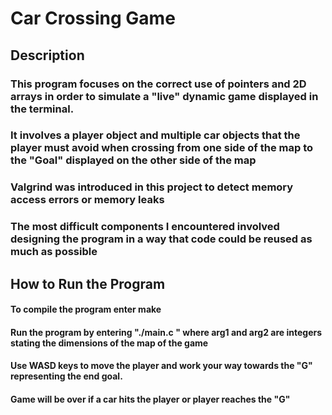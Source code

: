 # Car Crossing Game

## Description
### This program focuses on the correct use of pointers and 2D arrays in order to simulate a "live" dynamic game displayed in the terminal.
### It involves a player object and multiple car objects that the player must avoid when crossing from one side of the map to the "Goal" displayed on the other side of the map

### Valgrind was introduced in this project to detect memory access errors or memory leaks

### The most difficult components I encountered involved designing the program in a way that code could be reused as much as possible

## How to Run the Program
#### To compile the program enter make
#### Run the program by entering "./main.c <arg1> <arg2>" where arg1 and arg2 are integers stating the dimensions of the map of the game
#### Use WASD keys to move the player and work your way towards the "G" representing the end goal.
#### Game will be over if a car hits the player or player reaches the "G"



